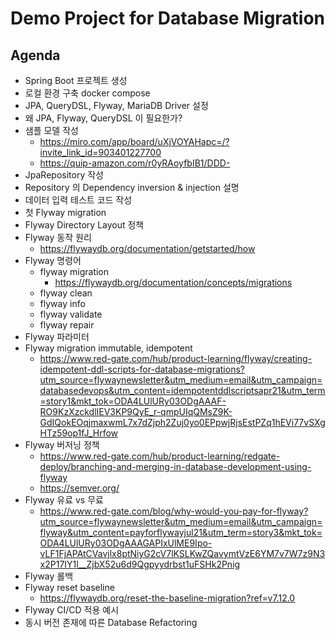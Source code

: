 # Demo Project for Database Migration

## Agenda

- Spring Boot 프로젝트 생성
- 로컬 환경 구축 docker compose
- JPA, QueryDSL, Flyway, MariaDB Driver 설정
- 왜 JPA, Flyway, QueryDSL 이 필요한가?
- 샘플 모델 작성
    - https://miro.com/app/board/uXjVOYAHapc=/?invite_link_id=903401227700
    - https://quip-amazon.com/r0yRAoyfbIB1/DDD-
- JpaRepository 작성
- Repository 의 Dependency inversion & injection 설명
- 데이터 입력 테스트 코드 작성
- 첫 Flyway migration
- Flyway Directory Layout 정책
- Flyway 동작 원리
    - https://flywaydb.org/documentation/getstarted/how
- Flyway 명령어
    - flyway migration
        - https://flywaydb.org/documentation/concepts/migrations
    - flyway clean
    - flyway info
    - flyway validate
    - flyway repair
- Flyway 파라미터
- Flyway migration immutable, idempotent
    - https://www.red-gate.com/hub/product-learning/flyway/creating-idempotent-ddl-scripts-for-database-migrations?utm_source=flywaynewsletter&utm_medium=email&utm_campaign=databasedevops&utm_content=idempotentddlscriptsapr21&utm_term=story1&mkt_tok=ODA4LUlURy03ODgAAAF-RO9KzXzckdlIEV3KP9QyE_r-qmpUIqQMsZ9K-GdIQokEOqjmaxwmL7x7dZjph2Zuj0yo0EPpwjRjsEstPZq1hEVi77vSXgHTz59op1fJ_Hrfow
- Flyway 버저닝 정책
    - https://www.red-gate.com/hub/product-learning/redgate-deploy/branching-and-merging-in-database-development-using-flyway
    - https://semver.org/
- Flyway 유료 vs 무료
    - https://www.red-gate.com/blog/why-would-you-pay-for-flyway?utm_source=flywaynewsletter&utm_medium=email&utm_campaign=flyway&utm_content=payforflywayjul21&utm_term=story3&mkt_tok=ODA4LUlURy03ODgAAAGAPIxUlME9Ipo-vLF1FjAPAtCVavjlx8ptNiyG2cV7lKSLKwZQavymtVzE6YM7v7W7z9N3x2P17IY1l__ZjbX52u6d9Qgpyydrbst1uFSHk2Pnig
- Flyway 롤백
- Flyway reset baseline
    - https://flywaydb.org/reset-the-baseline-migration?ref=v7.12.0
- Flyway CI/CD 적용 예시
- 동시 버전 존재에 따른 Database Refactoring
